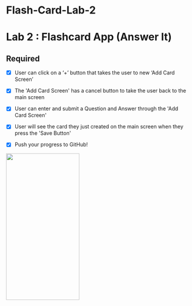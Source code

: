 # Flash-Card-Lab-2
# Lab 2 : Flashcard App (Answer It)

## Required
- [x] User can click on a ‘+’ button that takes the user to new ‘Add Card Screen’
- [x] The 'Add Card Screen' has a cancel button to take the user back to the main screen
- [x] User can enter and submit a Question and Answer through the 'Add Card Screen'
- [x] User will see the card they just created on the main screen when they press the 'Save Button'
- [x] Push your progress to GitHub!



<img src= "https://i.imgur.com/ksZGo6g.gifv" width="200" height="400" />  
